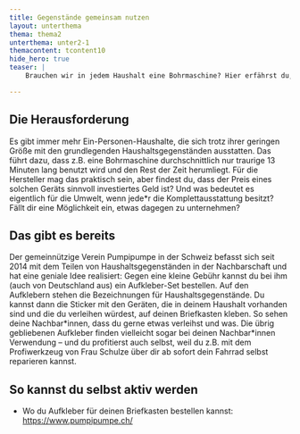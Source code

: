 ```yaml
---
title: Gegenstände gemeinsam nutzen
layout: unterthema
thema: thema2
unterthema: unter2-1
themacontent: tcontent10
hide_hero: true
teaser: |
    Brauchen wir in jedem Haushalt eine Bohrmaschine? Hier erfährst du, wie wir Gegenstände teilen können.

---
```


## Die Herausforderung
Es gibt immer mehr Ein-Personen-Haushalte, die sich trotz ihrer geringen Größe mit den grundlegenden Haushaltsgegenständen ausstatten. Das führt dazu, dass z.B. eine Bohrmaschine durchschnittlich nur traurige 13 Minuten lang benutzt wird und den Rest der Zeit herumliegt. Für die Hersteller mag das praktisch sein, aber findest du, dass der Preis eines solchen Geräts sinnvoll investiertes Geld ist? Und was bedeutet es eigentlich für die Umwelt, wenn jede\*r die Komplettausstattung besitzt? Fällt dir eine Möglichkeit ein, etwas dagegen zu unternehmen?

## Das gibt es bereits
Der gemeinnützige Verein Pumpipumpe in der Schweiz befasst sich seit 2014 mit dem Teilen von Haushaltsgegenständen in der Nachbarschaft und hat eine geniale Idee realisiert: Gegen eine kleine Gebühr kannst du bei ihm (auch von Deutschland aus) ein Aufkleber-Set bestellen. Auf den Aufklebern stehen die Bezeichnungen für Haushaltsgegenstände. Du kannst dann die Sticker mit den Geräten, die in deinem Haushalt vorhanden sind und die du verleihen würdest, auf deinen Briefkasten kleben. So sehen deine Nachbar\*innen, dass du gerne etwas verleihst und was. Die übrig gebliebenen Aufkleber finden vielleicht sogar bei deinen Nachbar\*innen Verwendung – und du profitierst auch selbst, weil du z.B. mit dem Profiwerkzeug von Frau Schulze über dir ab sofort dein Fahrrad selbst reparieren kannst.

## So kannst du selbst aktiv werden
* Wo du Aufkleber für deinen Briefkasten bestellen kannst: https://www.pumpipumpe.ch/

